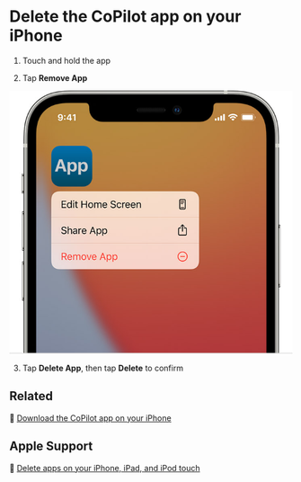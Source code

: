 # Delete the CoPilot app on your iPhone

1. Touch and hold the app

2. Tap **Remove App**

![iphone-touch-hold-app-edit-menu](jpg/e9f51570762b33011412b8438c9687aeb251316d.jpg)

3. Tap **Delete App**, then tap **Delete** to confirm

## Related

:paperclip: [Download the CoPilot app on your iPhone](download-the-copilot-app-on-your-iphone.md)

## Apple Support

:link: [Delete apps on your iPhone, iPad, and iPod touch](https://support.apple.com/en-us/HT207618)
